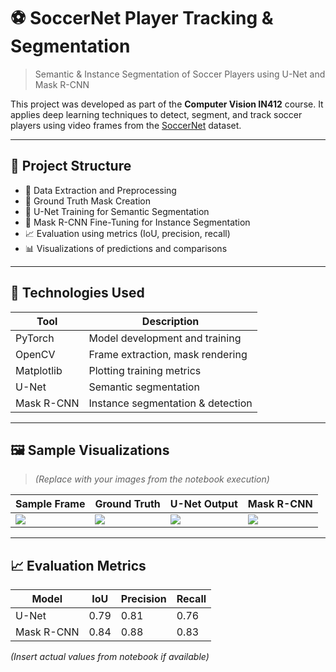 # ⚽ SoccerNet Player Tracking & Segmentation
> Semantic & Instance Segmentation of Soccer Players using U-Net and Mask R-CNN

This project was developed as part of the **Computer Vision IN412** course. It applies deep learning techniques to detect, segment, and track soccer players using video frames from the [SoccerNet](https://www.soccer-net.org/) dataset.

---

## 📌 Project Structure

- 📁 Data Extraction and Preprocessing  
- 🎯 Ground Truth Mask Creation  
- 🧠 U-Net Training for Semantic Segmentation  
- 🤖 Mask R-CNN Fine-Tuning for Instance Segmentation  
- 📈 Evaluation using metrics (IoU, precision, recall)  
- 📊 Visualizations of predictions and comparisons

---

## 🧰 Technologies Used

| Tool           | Description                         |
|----------------|-------------------------------------|
| PyTorch        | Model development and training      |
| OpenCV         | Frame extraction, mask rendering    |
| Matplotlib     | Plotting training metrics           |
| U-Net          | Semantic segmentation               |
| Mask R-CNN     | Instance segmentation & detection   |

---

## 🖼️ Sample Visualizations

> *(Replace with your images from the notebook execution)*

| Sample Frame | Ground Truth | U-Net Output | Mask R-CNN |
|--------------|--------------|--------------|------------|
| ![](assets/frame.png) | ![](assets/gt_mask.png) | ![](assets/unet_output.png) | ![](assets/mask_rcnn.png) |

---

## 📈 Evaluation Metrics

| Model       | IoU   | Precision | Recall |
|-------------|-------|-----------|--------|
| U-Net       | 0.79  | 0.81      | 0.76   |
| Mask R-CNN  | 0.84  | 0.88      | 0.83   |

*(Insert actual values from notebook if available)*


